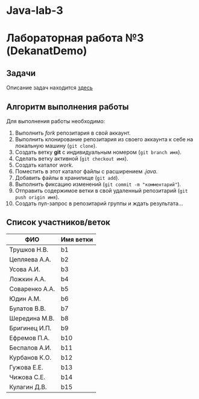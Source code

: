 # Java-lab-3
# Лабораторная работа №3 (DekanatDemo)

## Задачи

Описание задач находится [здесь](http://shtanyuk.tk/edu/nniit/java-new/labs/labs3.html)

## Алгоритм выполнения работы

Для выполнения работы необходимо:
1. Выполнить *fork* репозитария в свой аккаунт.
1. Выполнить клонирование репозитария из своего аккаунта к себе на локальную машину (`git clone`).
1. Создать ветку **git** с индивидуальным номером (`git branch имя`).
1. Сделать ветку активной (`git checkout имя`).
1. Создать каталог *work*.
1. Поместить в этот каталог файлы с расширением *.java*.
1. Добавить файлы в хранилище (`git add`).
1. Выполнить фиксацию изменений (`git commit -m "комментарий"`).
1. Отправить содержимое ветки в свой удаленный репозитарий (`git push origin имя`).
1. Создать пул-запрос в репозитарий группы и ждать результата...

## Список участников/веток

|  ФИО              | Имя ветки |
|-------------------|-----------|
| Трушков Н.В.      | b1 |
| Цепляева А.А.     | b2 |
| Усова А.И.        | b3 |
| Ложкин А.А.       | b4 |
| Соваренко А.А.    | b5 |
| Юдин А.М.         | b6 |
| Булатов В.В.      | b7 |
| Шередина М.В.     | b8 |
| Бригинец И.П.     | b9 |
| Ефремов П.А.      | b10 |
| Беспалов А.И.     | b11 |
| Курбанов К.О.     | b12 |
| Гужова Е.Е.       | b13 |
| Чижова С.Е.       | b14 |
| Кулагин Д.В.      | b15 |
